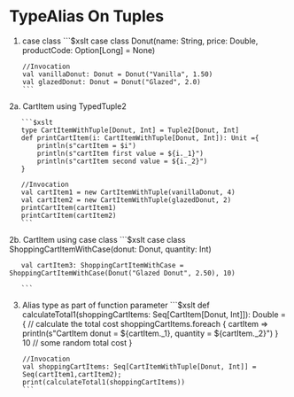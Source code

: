 #  TypeAlias On Tuples
1. case class
       ```$xslt
       case class Donut(name: String, price: Double, productCode: Option[Long] = None)
       
       //Invocation
       val vanillaDonut: Donut = Donut("Vanilla", 1.50)
       val glazedDonut: Donut = Donut("Glazed", 2.0)
       ```
2a. CartItem using TypedTuple2
    
       ```$xslt
       type CartItemWithTuple[Donut, Int] = Tuple2[Donut, Int]
       def printCartItem(i: CartItemWithTuple[Donut, Int]): Unit ={
           println(s"cartItem = $i")
           println(s"cartItem first value = ${i._1}")
           println(s"cartItem second value = ${i._2}")
       }
       
       //Invocation
       val cartItem1 = new CartItemWithTuple(vanillaDonut, 4)
       val cartItem2 = new CartItemWithTuple(glazedDonut, 2)
       printCartItem(cartItem1)
       printCartItem(cartItem2)
       ```  
2b. CartItem using case class
       ```$xslt
       case class ShoppingCartItemWithCase(donut: Donut, quantity: Int)
      
       val cartItem3: ShoppingCartItemWithCase = ShoppingCartItemWithCase(Donut("Glazed Donut", 2.50), 10)
    
       ```    
3. Alias type as part of function parameter 
       ```$xslt
       def calculateTotal1(shoppingCartItems: Seq[CartItem[Donut, Int]]): Double = {
         // calculate the total cost
         shoppingCartItems.foreach { cartItem =>
           println(s"CartItem donut = ${cartItem._1}, quantity = ${cartItem._2}")
         }
         10 // some random total cost
       }
       
       //Invocation 
       val shoppingCartItems: Seq[CartItemWithTuple[Donut, Int]] = Seq(cartItem1,cartItem2);
       print(calculateTotal1(shoppingCartItems))
       ```